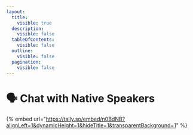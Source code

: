 ```yaml
---
layout:
  title:
    visible: true
  description:
    visible: false
  tableOfContents:
    visible: false
  outline:
    visible: false
  pagination:
    visible: false
---
```


# 🗣 Chat with Native Speakers

{% embed url="https://tally.so/embed/n0BdNB?alignLeft=1&dynamicHeight=1&hideTitle=1&transparentBackground=1" %}
